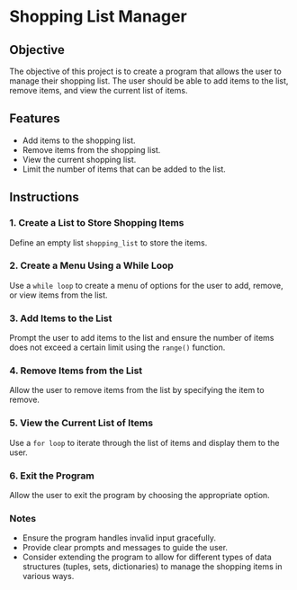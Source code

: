 # Shopping List Manager

## Objective
The objective of this project is to create a program that allows the user to manage their shopping list. The user should be able to add items to the list, remove items, and view the current list of items.

## Features
- Add items to the shopping list.
- Remove items from the shopping list.
- View the current shopping list.
- Limit the number of items that can be added to the list.

## Instructions

### 1. Create a List to Store Shopping Items
Define an empty list `shopping_list` to store the items.

### 2. Create a Menu Using a While Loop
Use a `while loop` to create a menu of options for the user to add, remove, or view items from the list.

### 3. Add Items to the List
Prompt the user to add items to the list and ensure the number of items does not exceed a certain limit using the `range()` function.

### 4. Remove Items from the List
Allow the user to remove items from the list by specifying the item to remove.

### 5. View the Current List of Items
Use a `for loop` to iterate through the list of items and display them to the user.

### 6. Exit the Program
Allow the user to exit the program by choosing the appropriate option.

### Notes
- Ensure the program handles invalid input gracefully.
- Provide clear prompts and messages to guide the user.
- Consider extending the program to allow for different types of data structures (tuples, sets, dictionaries) to manage the shopping items in various ways.
